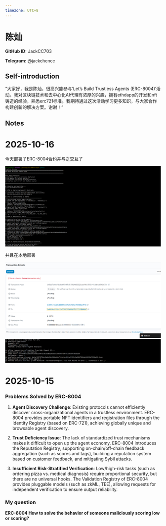 ```yaml
---
timezone: UTC+8
---
```


# 陈灿

**GitHub ID:** JackCC703

**Telegram:** @jackchencc

## Self-introduction

“大家好，我是陈灿，很高兴能参与’Let’s Build Trustless Agents (ERC-8004)’活动。我对区块链技术和去中心化AI代理有浓厚的兴趣，拥有ethdapp的开发和nft铸造的经验，熟悉erc721标准。我期待通过这次活动学习更多知识，与大家合作构建创新的解决方案。谢谢！”

## Notes
<!-- Content_START -->
# 2025-10-16
<!-- DAILY_CHECKIN_2025-10-16_START -->
今天部署了ERC-8004合约并与之交互了

![image.png](https://raw.githubusercontent.com/IntensiveCoLearning/trustless-agents/main/assets/JackCC703/images/2025-10-16-1760614208342-image.png)

并且在本地部署

![image.png](https://raw.githubusercontent.com/IntensiveCoLearning/trustless-agents/main/assets/JackCC703/images/2025-10-16-1760614283552-image.png)![image.png](https://raw.githubusercontent.com/IntensiveCoLearning/trustless-agents/main/assets/JackCC703/images/2025-10-16-1760614330679-image.png)
<!-- DAILY_CHECKIN_2025-10-16_END -->

# 2025-10-15
<!-- DAILY_CHECKIN_2025-10-15_START -->

### Problems Solved by ERC-8004

1.  **Agent Discovery Challenge**: Existing protocols cannot efficiently discover cross-organizational agents in a trustless environment. ERC-8004 provides portable NFT identifiers and registration files through the Identity Registry (based on ERC-721), achieving globally unique and browsable agent discovery.
    
2.  **Trust Deficiency Issue**: The lack of standardized trust mechanisms makes it difficult to open up the agent economy. ERC-8004 introduces the Reputation Registry, supporting on-chain/off-chain feedback aggregation (such as scores and tags), building a reputation system based on customer feedback, and mitigating Sybil attacks.
    
3.  **Insufficient Risk-Stratified Verification**: Low/high-risk tasks (such as ordering pizza vs. medical diagnosis) require proportional security, but there are no universal hooks. The Validation Registry of ERC-8004 provides pluggable models (such as zkML, TEE), allowing requests for independent verification to ensure output reliability.
    

### **My question**

**ERC-8004 How to solve the behavior of someone maliciously scoring low or scoring?**
<!-- DAILY_CHECKIN_2025-10-15_END -->
<!-- Content_END -->
